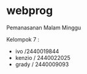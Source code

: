 # webprog
Pemanasanan Malam Minggu

Kelompok 7 :
- ivo /2440019844
- kenzio / 2440022025
- grady / 2440009093


